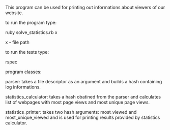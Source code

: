 This program can be used for printing out informations about viewers of our website.

to run the program type:

ruby solve_statistics.rb x

x - file path

to run the tests type:

rspec

program classes:

parser: takes a file descriptor as an argument and builds a hash containing log informations.

statistics_calculator: takes a hash obatined from the parser and calculates list of webpages with most page views and most unique page views.

statistics_printer: takes two hash arguments: most_viewed and most_unique_viewed and is used for printing results provided by statistics calculator.